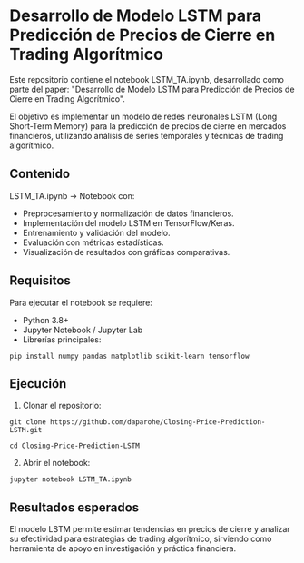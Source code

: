 # Desarrollo de Modelo LSTM para Predicción de Precios de Cierre en Trading Algorítmico

Este repositorio contiene el notebook LSTM_TA.ipynb, desarrollado como parte del paper:
"Desarrollo de Modelo LSTM para Predicción de Precios de Cierre en Trading Algorítmico".

El objetivo es implementar un modelo de redes neuronales LSTM (Long Short-Term Memory) para la predicción de precios de cierre en mercados financieros, utilizando análisis de series temporales y técnicas de trading algorítmico.

## Contenido
LSTM_TA.ipynb → Notebook con:
- Preprocesamiento y normalización de datos financieros.
- Implementación del modelo LSTM en TensorFlow/Keras.
- Entrenamiento y validación del modelo.
- Evaluación con métricas estadísticas.
- Visualización de resultados con gráficas comparativas.

## Requisitos
Para ejecutar el notebook se requiere:
- Python 3.8+
- Jupyter Notebook / Jupyter Lab
- Librerías principales:

```pip install numpy pandas matplotlib scikit-learn tensorflow```

## Ejecución
1. Clonar el repositorio:

```git clone https://github.com/daparohe/Closing-Price-Prediction-LSTM.git```

```cd Closing-Price-Prediction-LSTM```

2. Abrir el notebook:

```jupyter notebook LSTM_TA.ipynb```

## Resultados esperados
El modelo LSTM permite estimar tendencias en precios de cierre y analizar su efectividad para estrategias de trading algorítmico, sirviendo como herramienta de apoyo en investigación y práctica financiera.

